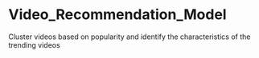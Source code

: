 # Video_Recommendation_Model
Cluster videos based on popularity and identify the characteristics of the trending videos
